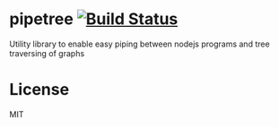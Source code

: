 # pipetree [![Build Status](https://travis-ci.org/dotnetCarpenter/pipetree.svg?branch=master)](https://travis-ci.org/dotnetCarpenter/pipetree)
Utility library to enable easy piping between nodejs programs and tree traversing of graphs

# License
MIT